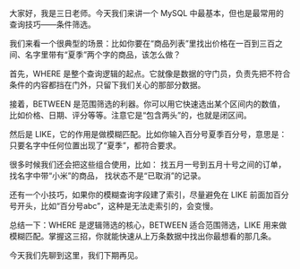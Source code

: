 大家好，我是三日老师。今天我们来讲一个 MySQL 中最基本，但也是最常用的查询技巧——条件筛选。

我们来看一个很典型的场景：比如你要在“商品列表”里找出价格在一百到三百之间、名字里带有“夏季”两个字的商品，该怎么做？

首先，WHERE 是整个查询逻辑的起点。它就像是数据的守门员，负责先把不符合条件的内容都挡在门外，只留下我们关心的那部分数据。

接着，BETWEEN 是范围筛选的利器。你可以用它快速选出某个区间内的数值，比如价格、日期、评分等等。注意它是“包含两头”的，也就是闭区间。

然后是 LIKE，它的作用是做模糊匹配。比如你输入百分号夏季百分号，意思是：只要名字中任何位置出现了“夏季”，都符合要求。

很多时候我们还会把这些组合使用，比如：
找五月一号到五月十号之间的订单，
找名字中带“小米”的商品，
找状态不是“已取消”的记录。

还有一个小技巧，如果你的模糊查询字段建了索引，尽量避免在 LIKE 前面加百分号开头，比如“百分号abc”，这种是无法走索引的，会变慢。

总结一下：WHERE 是逻辑筛选的核心，BETWEEN 适合范围筛选，LIKE 用来做模糊匹配。掌握这三招，你就能快速从上万条数据中找出你最想看的那几条。

今天我们先聊到这里，我们下期再见。


